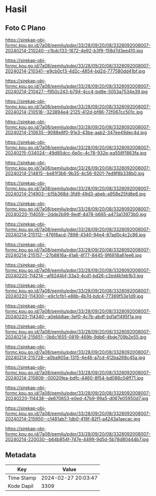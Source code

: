 # Hasil

## Foto C Plano

https://sirekap-obj-formc.kpu.go.id/7a08/pemilu/pdpr/33/28/09/20/08/3328092008007-20240214-210240--c1bdc133-1672-4e92-b3f9-158d7d3ee410.jpg

https://sirekap-obj-formc.kpu.go.id/7a08/pemilu/pdpr/33/28/09/20/08/3328092008007-20240214-210341--e9cb0cf3-4d2c-4854-bd2d-777580dd41bf.jpg

https://sirekap-obj-formc.kpu.go.id/7a08/pemilu/pdpr/33/28/09/20/08/3328092008007-20240214-210427--f950c243-b794-4cc4-bd8e-5053a7534e39.jpg

https://sirekap-obj-formc.kpu.go.id/7a08/pemilu/pdpr/33/28/09/20/08/3328092008007-20240214-210518--323894e4-2125-412d-bf86-72f067cc501c.jpg

https://sirekap-obj-formc.kpu.go.id/7a08/pemilu/pdpr/33/28/09/20/08/3328092008007-20240214-210635--9088e8f0-91e3-43be-aab2-347ee49dec4d.jpg

https://sirekap-obj-formc.kpu.go.id/7a08/pemilu/pdpr/33/28/09/20/08/3328092008007-20240215-034024--49d85dcc-6e0c-4c78-932e-ea556f1863fa.jpg

https://sirekap-obj-formc.kpu.go.id/7a08/pemilu/pdpr/33/28/09/20/08/3328092008007-20240214-214815--be81f3b6-9b35-4c56-9201-7ed9f8b338b0.jpg

https://sirekap-obj-formc.kpu.go.id/7a08/pemilu/pdpr/33/28/09/20/08/3328092008007-20240214-214903--b15b368d-3fd9-49d3-abeb-a958e25fd8e6.jpg

https://sirekap-obj-formc.kpu.go.id/7a08/pemilu/pdpr/33/28/09/20/08/3328092008007-20240220-114059--2dde2b99-8edf-4d78-b665-a473a13973b0.jpg

https://sirekap-obj-formc.kpu.go.id/7a08/pemilu/pdpr/33/28/09/20/08/3328092008007-20240214-215112--476f8acd-7898-4340-94e4-87ad0c4c2c86.jpg

https://sirekap-obj-formc.kpu.go.id/7a08/pemilu/pdpr/33/28/09/20/08/3328092008007-20240214-215157--27b8816a-41a6-4f77-8445-9f6818a61ee6.jpg

https://sirekap-obj-formc.kpu.go.id/7a08/pemilu/pdpr/33/28/09/20/08/3328092008007-20240220-114214--af8244bf-33a3-4cd1-bd26-c2ed4b1eb1b3.jpg

https://sirekap-obj-formc.kpu.go.id/7a08/pemilu/pdpr/33/28/09/20/08/3328092008007-20240220-114300--e9c1cfb1-e88b-4b7d-bdc4-77369f53e1d9.jpg

https://sirekap-obj-formc.kpu.go.id/7a08/pemilu/pdpr/33/28/09/20/08/3328092008007-20240220-114340--a0ebb8ae-3ef0-4c7b-abdf-bd1af1495f1a.jpg

https://sirekap-obj-formc.kpu.go.id/7a08/pemilu/pdpr/33/28/09/20/08/3328092008007-20240214-215651--0b8c1655-0819-469b-9db6-4bde709b2e55.jpg

https://sirekap-obj-formc.kpu.go.id/7a08/pemilu/pdpr/33/28/09/20/08/3328092008007-20240214-215728--a0ba905a-1315-4e46-a7cd-412ba268c45a.jpg

https://sirekap-obj-formc.kpu.go.id/7a08/pemilu/pdpr/33/28/09/20/08/3328092008007-20240214-215809--00020fea-bdfc-4460-8f54-bd088c04ff71.jpg

https://sirekap-obj-formc.kpu.go.id/7a08/pemilu/pdpr/33/28/09/20/08/3328092008007-20240220-114438--de670653-e0ed-47b9-99a5-d067e05950d7.jpg

https://sirekap-obj-formc.kpu.go.id/7a08/pemilu/pdpr/33/28/09/20/08/3328092008007-20240214-215950--c1481ab7-1db0-419f-82f1-a4243a1aecac.jpg

https://sirekap-obj-formc.kpu.go.id/7a08/pemilu/pdpr/33/28/09/20/08/3328092008007-20240214-220030--b64b854f-747e-4499-9d5d-5b78d80444b7.jpg


## Metadata

| Key        | Value               |
| ---------- | ------------------- |
| Time Stamp | 2024-02-27 20:03:47 |
| Kode Dapil | 3309                |



